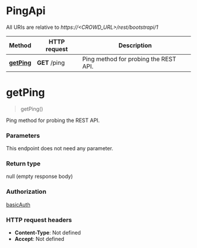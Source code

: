 # PingApi

All URIs are relative to *https://&lt;CROWD_URL&gt;/rest/bootstrapi/1*

| Method | HTTP request | Description |
|------------- | ------------- | -------------|
| [**getPing**](PingApi.md#getPing) | **GET** /ping | Ping method for probing the REST API. |


<a name="getPing"></a>
# **getPing**
> getPing()

Ping method for probing the REST API.

### Parameters
This endpoint does not need any parameter.

### Return type

null (empty response body)

### Authorization

[basicAuth](../README.md#basicAuth)

### HTTP request headers

- **Content-Type**: Not defined
- **Accept**: Not defined

